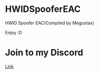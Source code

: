 # HWIDSpooferEAC
HWID Spoofer EAC(Compiled by Megustax)

Enjoy :D

# Join to my Discord

[Link](https://discord.gg/qcSfbVQXjq)
